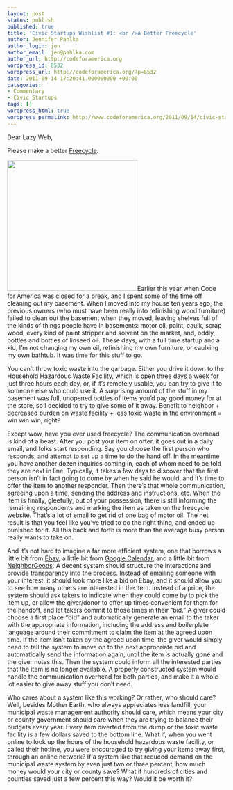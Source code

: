 ```yaml
---
layout: post
status: publish
published: true
title: 'Civic Startups Wishlist #1: <br />A Better Freecycle'
author: Jennifer Pahlka
author_login: jen
author_email: jen@pahlka.com
author_url: http://codeforamerica.org
wordpress_id: 8532
wordpress_url: http://codeforamerica.org/?p=8532
date: 2011-09-14 17:20:41.000000000 +00:00
categories:
- Commentary
- Civic Startups
tags: []
wordpress_html: true
wordpress_permalink: http://www.codeforamerica.org/2011/09/14/civic-startups-wishlist-1-a-better-freecycle/
---
```


<p>Dear Lazy Web, </p>
<p>Please make a better <a href="http://www.freecycle.org/">Freecycle</a>. </p>
<p><a href="http://codeforamerica.org/wp-content/uploads/2011/09/freecycle.jpg"><img alt="" class="alignright size-full wp-image-8543" src="http://codeforamerica.org/wp-content/uploads/2011/09/freecycle.jpg" title="freecycle" width="300"/></a>Earlier this year when Code for America was closed for a break, and I spent some of the time off cleaning out my basement. When I moved into my house ten years ago, the previous owners (who must have been really into refinishing wood furniture) failed to clean out the basement when they moved, leaving shelves full of the kinds of things people have in basements: motor oil, paint, caulk, scrap wood, every kind of paint stripper and solvent on the market, and, oddly, bottles and bottles of linseed oil. These days, with a full time startup and a kid, I’m not changing my own oil, refinishing my own furniture, or caulking my own bathtub. It was time for this stuff to go.</p>
<p>You can’t throw toxic waste into the garbage. Either you drive it down to the Household Hazardous Waste Facility, which is open three days a week for just three hours each day, or, if it’s remotely usable, you can try to give it to someone else who could use it. A surprising amount of the stuff in my basement was full, unopened bottles of items you’d pay good money for at the store, so I decided to try to give some of it away. Benefit to neighbor + decreased burden on waste facility + less toxic waste in the environment = win win win, right?</p>
<p>Except wow, have you ever used freecycle? The communication overhead is kind of a beast. After you post your item on offer, it goes out in a daily email, and folks start responding. Say you choose the first person who responds, and attempt to set up a time to do the hand off. In the meantime you have another dozen inquiries coming in, each of whom need to be told they are next in line. Typically, it takes a few days to discover that the first person isn’t in fact going to come by when he said he would, and it’s time to offer the item to another responder. Then there’s that whole communication, agreeing upon a time, sending the address and instructions, etc. When the item is finally, gleefully, out of your possession, there is still informing the remaining respondents and marking the item as taken on the freecycle website. That’s a lot of email to get rid of one bag of motor oil. The net result is that you feel like you’ve tried to do the right thing, and ended up punished for it. All this back and forth is more than the average busy person really wants to take on. </p>
<p>And it’s not hard to imagine a far more efficient system, one that borrows a little bit from <a href="http://ebay.com">Ebay</a>, a little bit from <a href="http://calendar.google.com">Google Calendar</a>, and a little bit from <a href="http://neighborgoods.net/">NeighborGoods</a>. A decent system should structure the interactions and provide transparency into the process. Instead of emailing someone with your interest, it should look more like a bid on Ebay, and it should allow you to see how many others are interested in the item. Instead of a price, the system should ask takers to indicate when they could come by to pick the item up, or allow the giver/donor to offer up times convenient for them for the handoff, and let takers commit to those times in their “bid.” A giver could choose a first place “bid” and automatically generate an email to the taker with the appropriate information, including the address and boilerplate language around their commitment to claim the item at the agreed upon time. If the item isn’t taken by the agreed upon time, the giver would simply need to tell the system to move on to the next appropriate bid and automatically send the information again, until the item is actually gone and the giver notes this. Then the system could inform all the interested parties that the item is no longer available. A properly constructed system would handle the communication overhead for both parties, and make it a whole lot easier to give away stuff you don’t need.</p>
<p>Who cares about a system like this working? Or rather, who should care? Well, besides Mother Earth, who always appreciates less landfill, your municipal waste management authority should care, which means your city or county government should care when they are trying to balance their budgets every year. Every item diverted from the dump or the toxic waste facility is a few dollars saved to the bottom line. What if, when you went online to look up the hours of the household hazardous waste facility, or called their hotline, you were encouraged to try giving your items away first, through an online network? If a system like that reduced demand on the municipal waste system by even just two or three percent, how much money would your city or county save? What if hundreds of cities and counties saved just a few percent this way? Would it be worth it?</p>
